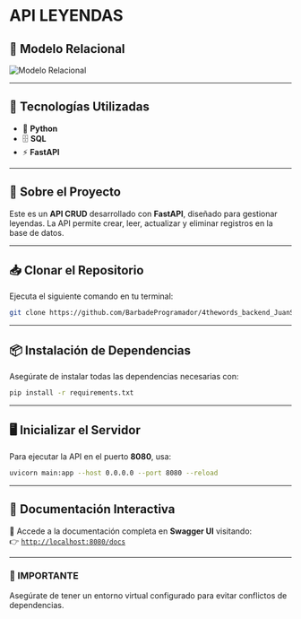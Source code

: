 # **API LEYENDAS**  

## **📌 Modelo Relacional**  
![Modelo Relacional](https://github.com/user-attachments/assets/62560b38-d519-406c-aa4b-1068ca84dbac)  

---

## **🚀 Tecnologías Utilizadas**  
- 🐍 **Python**  
- 🗄️ **SQL**  
- ⚡ **FastAPI**  

---

## **📖 Sobre el Proyecto**  
Este es un **API CRUD** desarrollado con **FastAPI**, diseñado para gestionar leyendas. La API permite crear, leer, actualizar y eliminar registros en la base de datos.  

---

## **📥 Clonar el Repositorio**  
Ejecuta el siguiente comando en tu terminal:  
```sh
git clone https://github.com/BarbadeProgramador/4thewords_backend_JuanS_RodriguezV
```

---

## **📦 Instalación de Dependencias**  
Asegúrate de instalar todas las dependencias necesarias con:  
```sh
pip install -r requirements.txt
```

---

## **🖥️ Inicializar el Servidor**  
Para ejecutar la API en el puerto **8080**, usa:  
```sh
uvicorn main:app --host 0.0.0.0 --port 8080 --reload
```

---

## **📌 Documentación Interactiva**  
🔹 Accede a la documentación completa en **Swagger UI** visitando:  
👉 [`http://localhost:8080/docs`](http://localhost:8080/docs)  

---

### **📢 IMPORTANTE**  
Asegúrate de tener un entorno virtual configurado para evitar conflictos de dependencias.  

